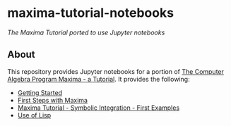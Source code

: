 # maxima-tutorial-notebooks

*The Maxima Tutorial ported to use Jupyter notebooks*

## About

This repository provides Jupyter notebooks for a portion of 
[The Computer Algebra Program Maxima - a Tutorial](http://maxima.sourceforge.net/docs/tutorial/en/gaertner-tutorial-revision/Contents.htm). It provides the following:
* [Getting Started](notebooks/Getting%20Started.ipynb)
* [First Steps with Maxima](notebooks/First%20Steps%20with%20Maxima.ipynb)
* [Maxima Tutorial - Symbolic Integration - First Examples](notebooks/Maxima%20Tutorial%20-%20Symbolic%20Integration%20-%20First%20Examples.ipynb)
* [Use of Lisp](notebooks/Use%20of%20Lisp.ipynb)
